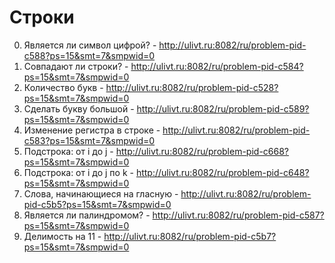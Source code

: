 # Строки
0) Является ли символ цифрой? - http://ulivt.ru:8082/ru/problem-pid-c588?ps=15&smt=7&smpwid=0
1) Совпадают ли строки? - http://ulivt.ru:8082/ru/problem-pid-c584?ps=15&smt=7&smpwid=0
2) Количество букв - http://ulivt.ru:8082/ru/problem-pid-c528?ps=15&smt=7&smpwid=0
3) Сделать букву большой - http://ulivt.ru:8082/ru/problem-pid-c589?ps=15&smt=7&smpwid=0
4) Изменение регистра в строке - http://ulivt.ru:8082/ru/problem-pid-c583?ps=15&smt=7&smpwid=0
5) Подстрока: от i до j - http://ulivt.ru:8082/ru/problem-pid-c668?ps=15&smt=7&smpwid=0
6) Подстрока: от i до j по k - http://ulivt.ru:8082/ru/problem-pid-c648?ps=15&smt=7&smpwid=0
7) Слова, начинающиеся на гласную - http://ulivt.ru:8082/ru/problem-pid-c5b5?ps=15&smt=7&smpwid=0
8) Является ли палиндромом? - http://ulivt.ru:8082/ru/problem-pid-c587?ps=15&smt=7&smpwid=0
9) Делимость на 11 - http://ulivt.ru:8082/ru/problem-pid-c5b7?ps=15&smt=7&smpwid=0
